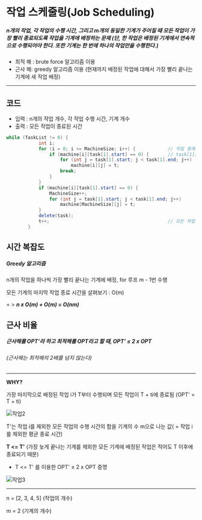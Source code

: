 # 작업 스케줄링(Job Scheduling)

##### n개의 작업, 각 작업의 수행 시간, 그리고 m개의 동일한 기계가 주어질 때 모든 작업이 가장 빨리 종료되도록 작업을 기계에 배정하는 문제 (단, 한 작업은 배정된 기계에서 연속적으로 수행되어야 한다. 또한 기계는 한 번에 하나의 작업만을 수행한다.)

- 최적 해 : brute force 알고리즘 이용
- 근사 해: greedy 알고리즘 이용 (현재까지 배정된 작업에 대해서 가장 빨리 끝나는 기계에 새 작업 배정)

------

## 코드

- 입력 : n개의 작업 개수, 각 작업 수행 시간, 기계 개수
- 출력 : 모든 작업이 종료된 시간

```java
while (TaskList != 0) {
            int i;
            for (i = 0; i <= MachineSize; i++) {			// 작업 중에서 가장 이른 시작시간 task[1]을 가져온다
                if (machine[i][task[1].start] == 0) {		// task[1]을 수행할 기계가 있으면 그 기계에 task[1]을 배정
                    for (int j = task[1].start; j < task[1].end; j++)
                        machine[i][j] = t;
                    break;
                }
            }
            if (machine[i][task[1].start] == 0) {			
                MachineSize++;
                for (int j = task[1].start; j < task[1].end; j++)
                    machine[MachineSize][j] = t;
            }
            delete(task);
            t++;											// 모든 작업들이 기계에 배정 될 때까지 반복
        }
```



## 시간 복잡도

##### Greedy 알고리즘

n개의 작업을 하나씩 가장 빨리 끝나는 기계에 배정, for 루프 m - 1번 수행

모든 기계의 마지막 작업 종료 시간을 살펴보기 : O(m)

= > ***n x O(m) + O(m) = O(nm)***



## 근사 비율

##### 근사해를 OPT'라 하고 최적해를 OPT라고 할 때,  OPT' ≤ 2 x OPT

###### (근사해는 최적해의 2배를 넘지 않는다)

------

**WHY?**

가장 마지막으로 배정된 작업 i가 T부터 수행되며 모든 작업이 T + ti에 종료됨 (OPT' = T + ti)



![작업2](C:\Users\juhy1\OneDrive\Desktop\작업2.PNG)

T'는 작업 i를 제외한 모든 작업의 수행 시간의 합을 기계의 수 m으로 나눈 값( = 작업 i를 제외한 평균 종료 시간)

**T <= T'** (가장 늦게 끝나는 기계를 제외한 모든 기계에 배정된 작업은 적어도 T 이후에 종료되기 때문)

-  T <= T' 를 이용한 OPT' ≤ 2 x OPT 증명

![작업3](C:\Users\juhy1\OneDrive\Desktop\작업3.PNG)

------

n = [2, 3, 4, 5] (작업의 개수)

m = 2 (기계의 개수)



